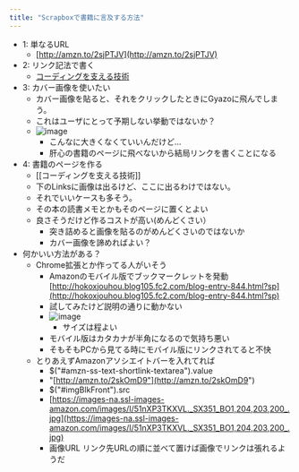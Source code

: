```yaml
---
title: "Scrapboxで書籍に言及する方法"
---
```


- 1: 単なるURL
    - [http://amzn.to/2sjPTJV](http://amzn.to/2sjPTJV)
- 2: リンク記法で書く
    - [コーディングを支える技術](http://amzn.to/2sjPTJV)
- 3: カバー画像を使いたい
    - カバー画像を貼ると、それをクリックしたときにGyazoに飛んでしまう。
    - これはユーザにとって予期しない挙動ではないか？
    - ![image](https://gyazo.com/10a71acdc7c3ca43913f013be2d7e667/thumb/1000)
        - こんなに大きくなくていいんだけど…
        - 肝心の書籍のページに飛べないから結局リンクを書くことになる
- 4: 書籍のページを作る
    - [[コーディングを支える技術]]
    - 下のLinksに画像は出るけど、ここに出るわけではない。
    - それでいいケースも多そう。
    - その本の読書メモとかもそのページに置くとよい
    - 良さそうだけど作るコストが高い(めんどくさい）
        - 突き詰めると画像を貼るのがめんどくさいのではないか
        - カバー画像を諦めればよい？
- 何かいい方法がある？
    - Chrome拡張とか作ってる人がいそう
        - Amazonのモバイル版でブックマークレットを発動 [http://hokoxjouhou.blog105.fc2.com/blog-entry-844.html?sp](http://hokoxjouhou.blog105.fc2.com/blog-entry-844.html?sp)
        - 試してみたけど説明の通りに動かない
        - ![image](https://images-fe.ssl-images-amazon.com/images/I/51nXP3TKXVL._SL160_.jpg)
            - サイズは程よい
        - モバイル版はカタカナが半角になるので気持ち悪い
        - そもそもPCから見てる時にモバイル版にリンクされてると不快
    - とりあえずAmazonアソシエイトバーを入れてれば
        - $("#amzn-ss-text-shortlink-textarea").value
        - "[http://amzn.to/2skOmD9"](http://amzn.to/2skOmD9")
        - $("#imgBlkFront").src
        - [https://images-na.ssl-images-amazon.com/images/I/51nXP3TKXVL._SX351_BO1,204,203,200_.jpg](https://images-na.ssl-images-amazon.com/images/I/51nXP3TKXVL._SX351_BO1,204,203,200_.jpg)
        - 画像URL リンク先URLの順に並べて置けば画像でリンクは張れるようだ

